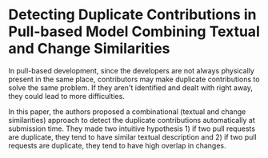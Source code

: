 
# Detecting Duplicate Contributions in Pull-based Model Combining Textual and Change Similarities


In pull-based development, since the developers are not always physically present in the same place, contributors may make duplicate contributions to solve the same problem. If they aren't identified and dealt with right away, they could lead to more difficulties.  

In this paper, the authors proposed a combinational (textual and change similarities) approach to detect the duplicate contributions automatically at submission time. They made two intuitive hypothesis 1) if two pull requests are duplicate, they tend to have similar textual description and 2) if two pull requests are duplicate, they tend to have high overlap in changes.




